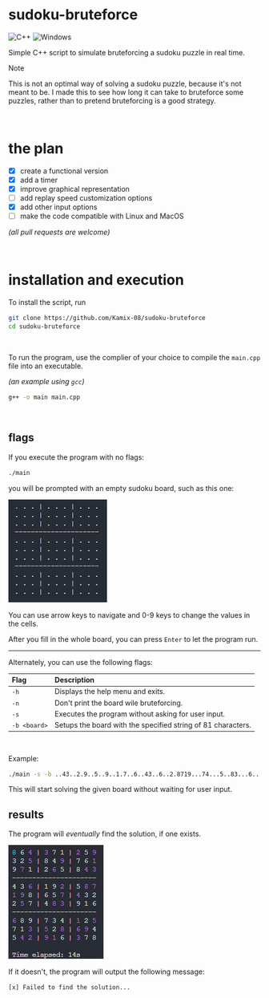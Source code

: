 # sudoku-bruteforce

![C++](https://img.shields.io/badge/C%2B%2B-00599C?style=for-the-badge&logo=c%2B%2B&logoColor=white)
![Windows](https://img.shields.io/badge/Windows-0078D6?style=for-the-badge&logo=windows&logoColor=white)

Simple C++ script to simulate bruteforcing a sudoku puzzle in real time.

> [!NOTE]
> This is not an optimal way of solving a sudoku puzzle, because it's not meant to be. I made this to see how long it can take to bruteforce some puzzles, rather than to pretend bruteforcing is a good strategy.

<br>

# the plan

- [x] create a functional version
- [x] add a timer
- [x] improve graphical representation
- [ ] add replay speed customization options
- [x] add other input options
- [ ] make the code compatible with Linux and MacOS

_(all pull requests are welcome)_

<br>

# installation and execution

To install the script, run

```bash
git clone https://github.com/Kamix-08/sudoku-bruteforce
cd sudoku-bruteforce
```

<br>

To run the program, use the complier of your choice to compile the `main.cpp` file into an executable.

_(an example using `gcc`)_

```bash
g++ -o main main.cpp
```

<br>

## flags

If you execute the program with no flags:

```bash
./main
```

you will be prompted with an empty sudoku board, such as this one:

![empty board](./img/img1.png)

You can use arrow keys to navigate and 0-9 keys to change the values in the cells.

After you fill in the whole board, you can press `Enter` to let the program run.

---

Alternately, you can use the following flags:

| Flag | Description |
|:-----|:------------|
|`-h`  | Displays the help menu and exits. |
|`-n`  | Don't print the board wile bruteforcing. |
|`-s`  | Executes the program without asking for user input. |
|`-b <board>` | Setups the board with the specified string of 81 characters. |

<br>

Example:

```bash
./main -s -b ..43..2.9..5..9..1.7..6..43..6..2.8719...74...5..83...6.....1.5..35.869..4291.3..
```

This will start solving the given board without waiting for user input.

## results

The program will _eventually_ find the solution, if one exists.

![solved board](./img/img2.png)

If it doesn't, the program will output the following message:

    [x] Failed to find the solution...

